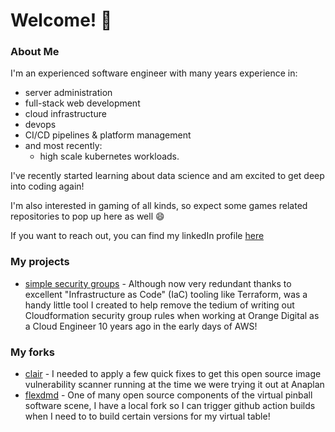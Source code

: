 # Welcome! 👋

### About Me

I'm an experienced software engineer with many years experience in:

* server administration
* full-stack web development
* cloud infrastructure
* devops
* CI/CD pipelines & platform management
* and most recently: 
  * high scale kubernetes workloads.

I've recently started learning about data science and am excited to get deep into coding again!

I'm also interested in gaming of all kinds, so expect some games related repositories to pop up here as well 😄

If you want to reach out, you can find my linkedIn profile [here](https://www.linkedin.com/in/webmog/)

### My projects

* [simple security groups](https://github.com/ninjaMog/simplesecuritygroups) -  Although now very redundant thanks to excellent "Infrastructure as Code" (IaC) tooling like Terraform,  was a handy little tool I created to help remove the tedium of writing out Cloudformation security group rules when working at Orange Digital as a Cloud Engineer 10 years ago in the early days of AWS!

### My forks

* [clair](https://github.com/ninjaMog/clair/tree/integration) - I needed to apply a few quick fixes to get this open source image vulnerability scanner running at the time we were trying it out at Anaplan
* [flexdmd](https://github.com/ninjaMog/flexdmd) - One of many open source components of the virtual pinball software scene, I have a local fork so I can trigger github action builds when I need to to build certain versions for my virtual table!

<!--
**ninjaMog/ninjaMog** is a ✨ _special_ ✨ repository because its `README.md` (this file) appears on your GitHub profile.

Here are some ideas to get you started:

- 🔭 I’m currently working on ...
- 🌱 I’m currently learning ...
- 👯 I’m looking to collaborate on ...
- 🤔 I’m looking for help with ...
- 💬 Ask me about ...
- 📫 How to reach me: ...
- 😄 Pronouns: ...
- ⚡ Fun fact: ...
-->
